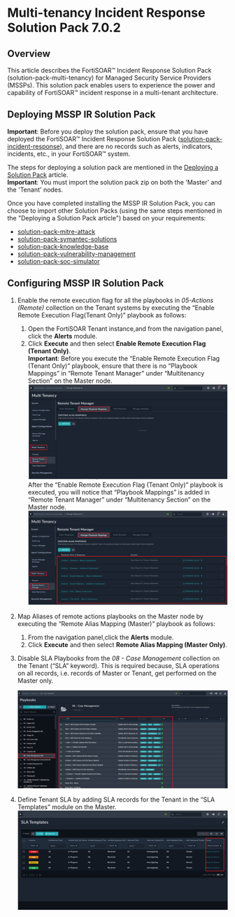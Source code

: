 # Multi-tenancy Incident Response Solution Pack 7.0.2

## Overview

This article describes the FortiSOAR™ Incident Response Solution Pack (solution-pack-multi-tenancy) for Managed Security Service Providers (MSSPs). This solution pack enables users to experience the power and capability of FortiSOAR™ incident response in a multi-tenant architecture.

## Deploying MSSP IR Solution Pack

**Important**: Before you deploy the solution pack, ensure that you have deployed the FortiSOAR™ Incident Response Solution Pack ([solution-pack-incident-response](https://github.com/fortinet-fortisoar/solution-pack-incident-response)), and there are no records such as alerts, indicators, incidents, etc., in your FortiSOAR™ system.

The steps for deploying a solution pack are mentioned in the [Deploying a Solution Pack](https://github.com/fortinet-fortisoar/how-tos/blob/main/DeployingASolutionPack.md) article.  
**Important**: You must import the solution pack zip on both the 'Master' and the 'Tenant' nodes.


Once you have completed installing the MSSP IR Solution Pack, you can choose to import other Solution Packs (using the same steps mentioned in the "Deploying a Solution Pack article") based on your requirements:

- [solution-pack-mitre-attack](https://github.com/fortinet-fortisoar/solution-pack-mitre-attack)
- [solution-pack-symantec-solutions](https://github.com/fortinet-fortisoar/solution-pack-symantec-solutions)
- [solution-pack-knowledge-base](https://github.com/fortinet-fortisoar/solution-pack-knowledge-base)
- [solution-pack-vulnerability-management](https://github.com/fortinet-fortisoar/solution-pack-vulnerability-management)
- [solution-pack-soc-simulator](https://github.com/fortinet-fortisoar/solution-pack-soc-simulator)

## Configuring MSSP IR Solution Pack

1. Enable the remote execution flag for all the playbooks in *05-Actions (Remote)* collection on the Tenant systems by executing the “Enable Remote Execution Flag(Tenant Only)” playbook as follows:
    1. Open the FortiSOAR Tenant instance,and from the navigation panel, click the **Alerts** module.
    2. Click **Execute** and then select **Enable Remote Execution Flag (Tenant Only)**.  
       **Important**: Before you execute the “Enable Remote Execution Flag (Tenant Only)” playbook, ensure that there is no “Playbook Mappings” in “Remote Tenant Manager” under “Multitenancy Section” on the Master node.   
        ![Remote Tenant Manager](media/remoteTenantMngr.png)  
       After the “Enable Remote Execution Flag (Tenant Only)” playbook is executed, you will notice that “Playbook Mappings” is added in “Remote Tenant Manager” under “Multitenancy Section” on the Master node.  
        ![Manage Playbook Mapping](media/managePbMappings.png)

2. Map Aliases of remote actions playbooks on the Master node by executing the “Remote Alias Mapping (Master)” playbook as follows:
    1. From the navigation panel,click the **Alerts** module.
    2. Click **Execute** and then select **Remote Alias Mapping (Master Only)**.

3. Disable SLA Playbooks from the *08 - Case Management* collection on the Tenant (“SLA” keyword). This is required because, SLA operations on all records, i.e. records of Master or Tenant, get performed on the Master only.  

      ![Disabling SLA Playbooks](media/disbaleSLAPbs.png)

4. Define Tenant SLA by adding SLA records for the Tenant in the “SLA Templates” module on the Master.  
   ![Adding SLA Templates](media/addSLATemplates.png)